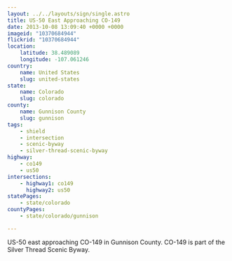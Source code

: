 ```yaml
---
layout: ../../layouts/sign/single.astro
title: US-50 East Approaching CO-149
date: 2013-10-08 13:09:40 +0000 +0000
imageid: "10370684944"
flickrid: "10370684944"
location:
    latitude: 38.489089
    longitude: -107.061246
country:
    name: United States
    slug: united-states
state:
    name: Colorado
    slug: colorado
county:
    name: Gunnison County
    slug: gunnison
tags:
    - shield
    - intersection
    - scenic-byway
    - silver-thread-scenic-byway
highway:
    - co149
    - us50
intersections:
    - highway1: co149
      highway2: us50
statePages:
    - state/colorado
countyPages:
    - state/colorado/gunnison

---
```

US-50 east approaching CO-149 in Gunnison County.  CO-149 is part of the Silver Thread Scenic Byway.